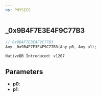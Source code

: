 ```yaml
---
ns: PHYSICS
---
```

## _0x9B4F7E3E4F9C77B3

```c
// 0x9B4F7E3E4F9C77B3
Any _0x9B4F7E3E4F9C77B3(Any p0, Any p1);
```

```
NativeDB Introduced: v1207
```

## Parameters
* **p0**:
* **p1**:
